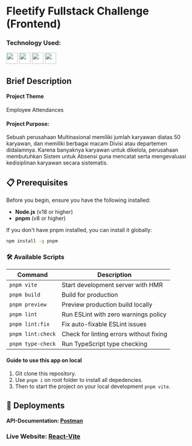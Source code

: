 # Fleetify Fullstack Challenge (Frontend)

### Technology Used:

<p align="left">    
<img src="https://cdn.jsdelivr.net/gh/devicons/devicon@latest/icons/typescript/typescript-original.svg" width="30" height="30" />
<img src="https://cdn.jsdelivr.net/gh/devicons/devicon@latest/icons/vitejs/vitejs-original.svg" width="30" height="30" />
<img src="https://cdn.jsdelivr.net/gh/devicons/devicon@latest/icons/sass/sass-original.svg" width="30" height="30" />
<img src="https://cdn.jsdelivr.net/gh/devicons/devicon@latest/icons/tailwindcss/tailwindcss-original.svg" width="30" height="30" />
</p>

## Brief Description

#### Project Theme

Employee Attendances

#### Project Purpose:

Sebuah perusahaan Multinasional memiliki jumlah karyawan diatas 50 karyawan, dan memiliki berbagai macam Divisi atau departemen didalamnya. Karena banyaknya karyawan untuk dikelola, perusahaan membutuhkan Sistem untuk Absensi guna mencatat serta mengevaluasi kedisiplinan karyawan secara sistematis.

## 📋 Prerequisites

Before you begin, ensure you have the following installed:

- **Node.js** (v18 or higher)
- **pnpm** (v8 or higher)

If you don't have pnpm installed, you can install it globally:

```bash
npm install -g pnpm
```

### 🛠️ Available Scripts

| Command           | Description                             |
| ----------------- | --------------------------------------- |
| `pnpm vite`        | Start development server with HMR       |
| `pnpm build`      | Build for production                    |
| `pnpm preview`    | Preview production build locally        |
| `pnpm lint`       | Run ESLint with zero warnings policy    |
| `pnpm lint:fix`   | Fix auto-fixable ESLint issues          |
| `pnpm lint:check` | Check for linting errors without fixing |
| `pnpm type-check` | Run TypeScript type checking            |

#### Guide to use this app on local

1. Git clone this repository.
2. Use `pnpm i` on root folder to install all depedencies.
3. Then to start the project on your local development `pnpm vite`.

## 🔧 Deployments
#### API-Documentation: [Postman](https://documenter.getpostman.com/view/43445325/2sB3HqGHzu)
### Live Website: [React-Vite](https://steffansim-fleetify.zeabur.app/)
